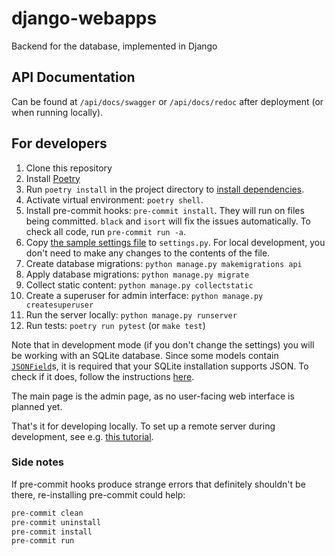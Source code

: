 # django-webapps
Backend for the database, implemented in Django


## API Documentation
Can be found at `/api/docs/swagger` or `/api/docs/redoc` after deployment (or when running locally).

## For developers

1. Clone this repository
2. Install [Poetry](https://github.com/python-poetry/poetry)
3. Run `poetry install` in the project directory to [install dependencies](https://python-poetry.org/docs/basic-usage/#installing-dependencies).
4. Activate virtual environment: `poetry shell`.
5. Install pre-commit hooks: `pre-commit install`. They will run on files being committed. `black` and `isort` will fix the issues automatically. To check all code, run `pre-commit run -a`.
6. Copy [the sample settings file](django_webapps/settings_sample.py) to `settings.py`. For local development, you don't need to make any changes to the contents of the file.
7. Create database migrations: `python manage.py makemigrations api`
8. Apply database migrations: `python manage.py migrate`
9. Collect static content: `python manage.py collectstatic`
10. Create a superuser for admin interface: `python manage.py createsuperuser`
11. Run the server locally: `python manage.py runserver`
12. Run tests: `poetry run pytest` (or `make test`)

Note that in development mode (if you don't change the settings) you will be working with an SQLite database. Since some models contain [`JSONField`](https://docs.djangoproject.com/en/4.1/ref/models/fields/#django.db.models.JSONField)s, it is required that your SQLite installation supports JSON. To check if it does, follow the instructions [here](https://code.djangoproject.com/wiki/JSON1Extension).

The main page is the admin page, as no user-facing web interface is planned yet.

That's it for developing locally. To set up a remote server during development, see e.g. [this tutorial](https://www.digitalocean.com/community/tutorials/how-to-set-up-django-with-postgres-nginx-and-gunicorn-on-ubuntu-22-04).

### Side notes

If pre-commit hooks produce strange errors that definitely shouldn't be there, re-installing pre-commit could help:
```bash
pre-commit clean
pre-commit uninstall
pre-commit install
pre-commit run
```

